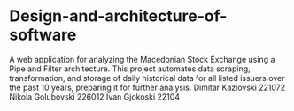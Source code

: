 # Design-and-architecture-of-software
A web application for analyzing the Macedonian Stock Exchange using a Pipe and Filter architecture. This project automates data scraping, transformation, and storage of daily historical data for all listed issuers over the past 10 years, preparing it for further analysis.
  Dimitar Kaziovski 221072
  Nikola Golubovski 226012
  Ivan Gjokoski 22104
